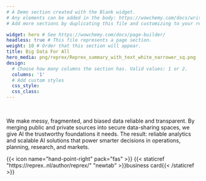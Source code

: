 ```yaml
---
# A Demo section created with the Blank widget.
# Any elements can be added in the body: https://wowchemy.com/docs/writing-markdown-latex/
# Add more sections by duplicating this file and customizing to your requirements.

widget: hero # See https://wowchemy.com/docs/page-builder/
headless: true # This file represents a page section.
weight: 10 # Order that this section will appear.
title: Big Data For All
hero_media: png/reprex/Reprex_summary_with_text_white_narrower_sq.png
design:
  # Choose how many columns the section has. Valid values: 1 or 2.
  columns: '1'
  # Add custom styles
  css_style:
  css_class:
---
```


<br>

We make messy, fragmented, and biased data reliable and transparent. By merging public and private sources into secure data-sharing spaces, we give AI the trustworthy foundations it needs. The result: reliable analytics and scalable AI solutions that power smarter decisions in operations, planning, research, and markets.

{{< icon name="hand-point-right" pack="fas" >}} {{< staticref "https://reprex..nl/author/reprex/" "newtab" >}}business card{{< /staticref >}}
